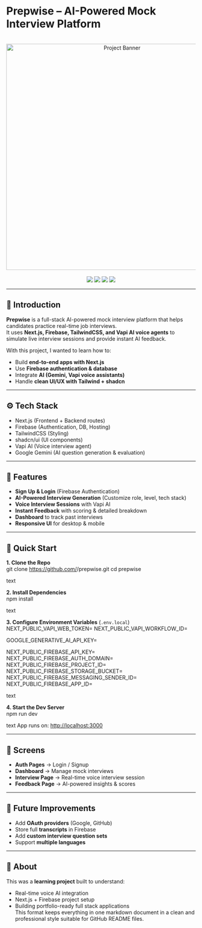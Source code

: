 # Prepwise – AI-Powered Mock Interview Platform

<div align="center">
  <br />
  <img src="https://github.com/user-attachments/assets/1c0131c7-9f2d-4e3b-b47c-9679e76d8f9a" alt="Project Banner" width="600">
  <br /><br />
  
  <img src="https://img.shields.io/badge/-Next.JS-black?style=for-the-badge&logo=nextdotjs&color=000000" />
  <img src="https://img.shields.io/badge/-Firebase-black?style=for-the-badge&logo=firebase&color=FFCA28" />
  <img src="https://img.shields.io/badge/-Tailwind_CSS-black?style=for-the-badge&logo=tailwindcss&color=06B6D4" />
  <img src="https://img.shields.io/badge/-Vapi_AI-black?style=for-the-badge&color=5dfeca" />
</div>

---

## 📌 Introduction

**Prepwise** is a full-stack AI-powered mock interview platform that helps candidates practice real-time job interviews.  
It uses **Next.js, Firebase, TailwindCSS, and Vapi AI voice agents** to simulate live interview sessions and provide instant AI feedback.

With this project, I wanted to learn how to:

- Build **end-to-end apps with Next.js**
- Use **Firebase authentication & database**
- Integrate **AI (Gemini, Vapi voice assistants)**
- Handle **clean UI/UX with Tailwind + shadcn**

---

## ⚙️ Tech Stack

- Next.js (Frontend + Backend routes)
- Firebase (Authentication, DB, Hosting)
- TailwindCSS (Styling)
- shadcn/ui (UI components)
- Vapi AI (Voice interview agent)
- Google Gemini (AI question generation & evaluation)

---

## 🚀 Features

- **Sign Up & Login** (Firebase Authentication)
- **AI-Powered Interview Generation** (Customize role, level, tech stack)
- **Voice Interview Sessions** with Vapi AI
- **Instant Feedback** with scoring & detailed breakdown
- **Dashboard** to track past interviews
- **Responsive UI** for desktop & mobile

---

## 🤸 Quick Start

**1. Clone the Repo**  
git clone https://github.com/<your-username>/prepwise.git
cd prepwise

text

**2. Install Dependencies**  
npm install

text

**3. Configure Environment Variables** (`.env.local`)  
NEXT_PUBLIC_VAPI_WEB_TOKEN=
NEXT_PUBLIC_VAPI_WORKFLOW_ID=

GOOGLE_GENERATIVE_AI_API_KEY=

NEXT_PUBLIC_FIREBASE_API_KEY=
NEXT_PUBLIC_FIREBASE_AUTH_DOMAIN=
NEXT_PUBLIC_FIREBASE_PROJECT_ID=
NEXT_PUBLIC_FIREBASE_STORAGE_BUCKET=
NEXT_PUBLIC_FIREBASE_MESSAGING_SENDER_ID=
NEXT_PUBLIC_FIREBASE_APP_ID=

text

**4. Start the Dev Server**  
npm run dev

text
App runs on: [http://localhost:3000](http://localhost:3000)

---

## 📸 Screens

- **Auth Pages** → Login / Signup
- **Dashboard** → Manage mock interviews
- **Interview Page** → Real-time voice interview session
- **Feedback Page** → AI-powered insights & scores

---

## 🔮 Future Improvements

- Add **OAuth providers** (Google, GitHub)
- Store full **transcripts** in Firebase
- Add **custom interview question sets**
- Support **multiple languages**

---

## 📌 About

This was a **learning project** built to understand:

- Real-time voice AI integration
- Next.js + Firebase project setup
- Building portfolio-ready full stack applications  
  This format keeps everything in one markdown document in a clean and professional style suitable for GitHub README files.
